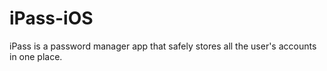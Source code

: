 # iPass-iOS
iPass is a password manager app that safely stores all the user's accounts in one place.
